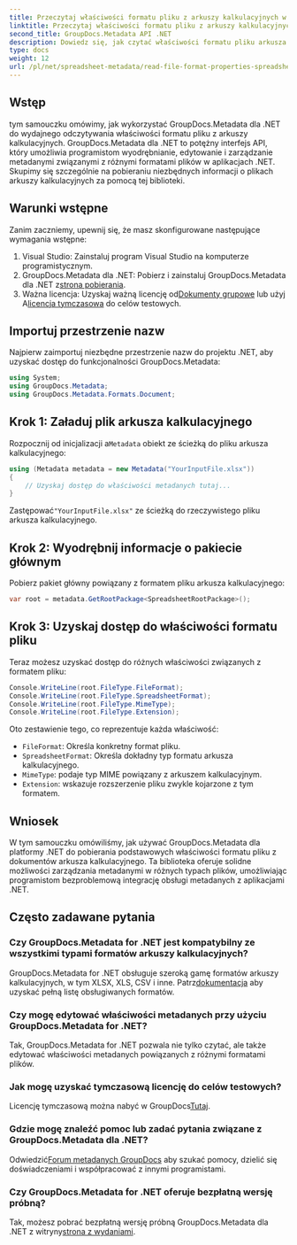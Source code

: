 ```yaml
---
title: Przeczytaj właściwości formatu pliku z arkuszy kalkulacyjnych w .NET
linktitle: Przeczytaj właściwości formatu pliku z arkuszy kalkulacyjnych w .NET
second_title: GroupDocs.Metadata API .NET
description: Dowiedz się, jak czytać właściwości formatu pliku arkusza kalkulacyjnego przy użyciu GroupDocs.Metadata dla .NET. Uzyskaj dostęp do formatu pliku, typu MIME i nie tylko za pomocą prostych wywołań API.
type: docs
weight: 12
url: /pl/net/spreadsheet-metadata/read-file-format-properties-spreadsheets/
---
```

## Wstęp
tym samouczku omówimy, jak wykorzystać GroupDocs.Metadata dla .NET do wydajnego odczytywania właściwości formatu pliku z arkuszy kalkulacyjnych. GroupDocs.Metadata dla .NET to potężny interfejs API, który umożliwia programistom wyodrębnianie, edytowanie i zarządzanie metadanymi związanymi z różnymi formatami plików w aplikacjach .NET. Skupimy się szczególnie na pobieraniu niezbędnych informacji o plikach arkuszy kalkulacyjnych za pomocą tej biblioteki.
## Warunki wstępne
Zanim zaczniemy, upewnij się, że masz skonfigurowane następujące wymagania wstępne:
1. Visual Studio: Zainstaluj program Visual Studio na komputerze programistycznym.
2.  GroupDocs.Metadata dla .NET: Pobierz i zainstaluj GroupDocs.Metadata dla .NET z[strona pobierania](https://releases.groupdocs.com/metadata/net/).
3.  Ważna licencja: Uzyskaj ważną licencję od[Dokumenty grupowe](https://purchase.groupdocs.com/buy) lub użyj A[licencja tymczasowa](https://purchase.groupdocs.com/temporary-license/) do celów testowych.

## Importuj przestrzenie nazw
Najpierw zaimportuj niezbędne przestrzenie nazw do projektu .NET, aby uzyskać dostęp do funkcjonalności GroupDocs.Metadata:
```csharp
using System;
using GroupDocs.Metadata;
using GroupDocs.Metadata.Formats.Document;
```
## Krok 1: Załaduj plik arkusza kalkulacyjnego
 Rozpocznij od inicjalizacji a`Metadata` obiekt ze ścieżką do pliku arkusza kalkulacyjnego:
```csharp
using (Metadata metadata = new Metadata("YourInputFile.xlsx"))
{
    // Uzyskaj dostęp do właściwości metadanych tutaj...
}
```
 Zastępować`"YourInputFile.xlsx"` ze ścieżką do rzeczywistego pliku arkusza kalkulacyjnego.
## Krok 2: Wyodrębnij informacje o pakiecie głównym
Pobierz pakiet główny powiązany z formatem pliku arkusza kalkulacyjnego:
```csharp
var root = metadata.GetRootPackage<SpreadsheetRootPackage>();
```
## Krok 3: Uzyskaj dostęp do właściwości formatu pliku
Teraz możesz uzyskać dostęp do różnych właściwości związanych z formatem pliku:
```csharp
Console.WriteLine(root.FileType.FileFormat);
Console.WriteLine(root.FileType.SpreadsheetFormat);
Console.WriteLine(root.FileType.MimeType);
Console.WriteLine(root.FileType.Extension);
```
Oto zestawienie tego, co reprezentuje każda właściwość:
- `FileFormat`: Określa konkretny format pliku.
- `SpreadsheetFormat`: Określa dokładny typ formatu arkusza kalkulacyjnego.
- `MimeType`: podaje typ MIME powiązany z arkuszem kalkulacyjnym.
- `Extension`: wskazuje rozszerzenie pliku zwykle kojarzone z tym formatem.

## Wniosek
W tym samouczku omówiliśmy, jak używać GroupDocs.Metadata dla platformy .NET do pobierania podstawowych właściwości formatu pliku z dokumentów arkusza kalkulacyjnego. Ta biblioteka oferuje solidne możliwości zarządzania metadanymi w różnych typach plików, umożliwiając programistom bezproblemową integrację obsługi metadanych z aplikacjami .NET.

## Często zadawane pytania
### Czy GroupDocs.Metadata for .NET jest kompatybilny ze wszystkimi typami formatów arkuszy kalkulacyjnych?
 GroupDocs.Metadata for .NET obsługuje szeroką gamę formatów arkuszy kalkulacyjnych, w tym XLSX, XLS, CSV i inne. Patrz[dokumentacja](https://reference.groupdocs.com/metadata/net/) aby uzyskać pełną listę obsługiwanych formatów.
### Czy mogę edytować właściwości metadanych przy użyciu GroupDocs.Metadata for .NET?
Tak, GroupDocs.Metadata for .NET pozwala nie tylko czytać, ale także edytować właściwości metadanych powiązanych z różnymi formatami plików.
### Jak mogę uzyskać tymczasową licencję do celów testowych?
 Licencję tymczasową można nabyć w GroupDocs[Tutaj](https://purchase.groupdocs.com/temporary-license/).
### Gdzie mogę znaleźć pomoc lub zadać pytania związane z GroupDocs.Metadata dla .NET?
 Odwiedzić[Forum metadanych GroupDocs](https://forum.groupdocs.com/c/metadata/14) aby szukać pomocy, dzielić się doświadczeniami i współpracować z innymi programistami.
### Czy GroupDocs.Metadata for .NET oferuje bezpłatną wersję próbną?
 Tak, możesz pobrać bezpłatną wersję próbną GroupDocs.Metadata dla .NET z witryny[strona z wydaniami](https://releases.groupdocs.com/).